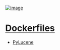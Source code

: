 [![image](https://github.com/coady/docker/workflows/build/badge.svg)](https://github.com/coady/docker/actions)

# [Dockerfiles](https://hub.docker.com)
* [PyLucene](pylucene/Dockerfile)
